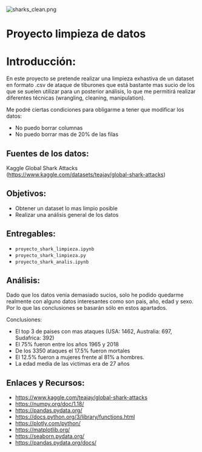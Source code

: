 ![sharks_clean.png](images/sharks_clean.png)


# Proyecto limpieza de datos
# Introducción:

En este proyecto se pretende realizar una limpieza exhastiva de un dataset en formato .csv de ataque de tiburones que está bastante mas sucio de los que se suelen utilizar para un posterior análisis, lo que me permitirá realizar diferentes técnicas (wrangling, cleaning, manipulation).

Me podré ciertas condiciones para obligarme a tener que modificar los datos:

- No puedo borrar columnas
- No puedo borrar mas de 20% de las filas



## Fuentes de los datos:

Kaggle Global Shark Attacks (https://www.kaggle.com/datasets/teajay/global-shark-attacks) 

## Objetivos:

- Obtener un dataset lo mas limpio posible
- Realizar una análisis general de los datos

## Entregables:

- `proyecto_shark_limpieza.ipynb` 
- `proyecto_shark_limpieza.py`
- `proyecto_shark_analis.ipynb`


## Análisis:

Dado que los datos venía demasiado sucios, solo he podido quedarme realmente con alguno datos interesantes como son pais, año, edad y sexo. Por lo que las conclusiones se basarán sólo en estos apartados.

Conclusiones:

- El top 3 de paises con mas ataques (USA: 1462, Australia: 697, Sudafrica: 392)
- El 75% fueron entre los años 1965 y 2018
- De los 3350 ataques el 17.5% fueron mortales
- El 12.5% fueron a mujeres frente al 81% a hombres.
- La edad media de las victimas era de 27 años

        

## Enlaces y Recursos:

- <https://www.kaggle.com/teajay/global-shark-attacks>
- <https://numpy.org/doc/1.18/>
- <https://pandas.pydata.org/>
- https://docs.python.org/3/library/functions.html
- https://plotly.com/python/
- https://matplotlib.org/
- https://seaborn.pydata.org/
- https://pandas.pydata.org/docs/





```python

```
